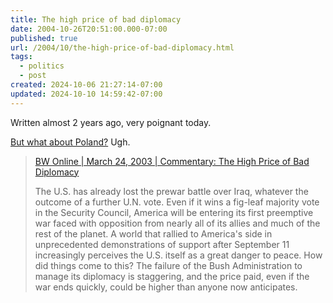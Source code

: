```yaml
---
title: The high price of bad diplomacy
date: 2004-10-26T20:51:00.000-07:00
published: true
url: /2004/10/the-high-price-of-bad-diplomacy.html
tags:
  - politics
  - post
created: 2024-10-06 21:27:14-07:00
updated: 2024-10-10 14:59:42-07:00
---
```


Written almost 2 years ago, very poignant today.  
  
[But what about Poland?](http://www.alternet.org/election04/2004/10/002540.html) Ugh.  
  

> [BW Online | March 24, 2003 | Commentary: The High Price of Bad Diplomacy](http://www.businessweek.com/magazine/content/03_12/b3825801.htm "BW Online | March 24, 2003 | Commentary: The High Price of Bad Diplomacy")  
>   
> The U.S. has already lost the prewar battle over Iraq, whatever the outcome of a further U.N. vote. Even if it wins a fig-leaf majority vote in the Security Council, America will be entering its first preemptive war faced with opposition from nearly all of its allies and much of the rest of the planet. A world that rallied to America's side in unprecedented demonstrations of support after September 11 increasingly perceives the U.S. itself as a great danger to peace. How did things come to this? The failure of the Bush Administration to manage its diplomacy is staggering, and the price paid, even if the war ends quickly, could be higher than anyone now anticipates.